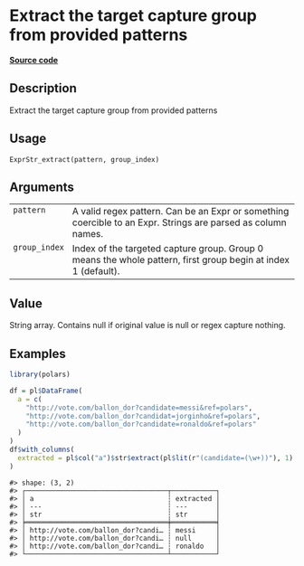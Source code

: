 

# Extract the target capture group from provided patterns

[**Source code**](https://github.com/pola-rs/r-polars/tree/main/R/expr__string.R#L616)

## Description

Extract the target capture group from provided patterns

## Usage

<pre><code class='language-R'>ExprStr_extract(pattern, group_index)
</code></pre>

## Arguments

<table>
<tr>
<td style="white-space: nowrap; font-family: monospace; vertical-align: top">
<code id="ExprStr_extract_:_pattern">pattern</code>
</td>
<td>
A valid regex pattern. Can be an Expr or something coercible to an Expr.
Strings are parsed as column names.
</td>
</tr>
<tr>
<td style="white-space: nowrap; font-family: monospace; vertical-align: top">
<code id="ExprStr_extract_:_group_index">group_index</code>
</td>
<td>
Index of the targeted capture group. Group 0 means the whole pattern,
first group begin at index 1 (default).
</td>
</tr>
</table>

## Value

String array. Contains null if original value is null or regex capture
nothing.

## Examples

``` r
library(polars)

df = pl$DataFrame(
  a = c(
    "http://vote.com/ballon_dor?candidate=messi&ref=polars",
    "http://vote.com/ballon_dor?candidat=jorginho&ref=polars",
    "http://vote.com/ballon_dor?candidate=ronaldo&ref=polars"
  )
)
df$with_columns(
  extracted = pl$col("a")$str$extract(pl$lit(r"(candidate=(\w+))"), 1)
)
```

    #> shape: (3, 2)
    #> ┌───────────────────────────────────┬───────────┐
    #> │ a                                 ┆ extracted │
    #> │ ---                               ┆ ---       │
    #> │ str                               ┆ str       │
    #> ╞═══════════════════════════════════╪═══════════╡
    #> │ http://vote.com/ballon_dor?candi… ┆ messi     │
    #> │ http://vote.com/ballon_dor?candi… ┆ null      │
    #> │ http://vote.com/ballon_dor?candi… ┆ ronaldo   │
    #> └───────────────────────────────────┴───────────┘
